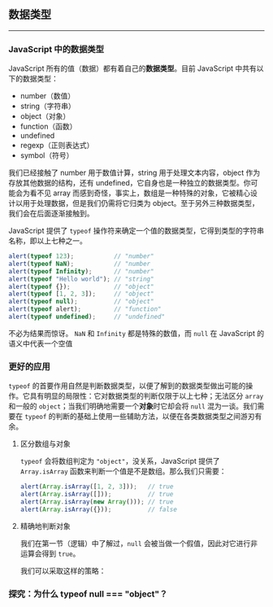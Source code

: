 ## 数据类型

---

### JavaScript 中的数据类型

JavaScript 所有的值（数据）都有着自己的**数据类型**。目前 JavaScript 中共有以下的数据类型：

- number（数值）
- string（字符串）
- object（对象）
- function（函数）
- undefined
- regexp（正则表达式）
- symbol（符号）

我们已经接触了 number 用于数值计算，string 用于处理文本内容，object 作为存放其他数据的结构，还有 undefined，它自身也是一种独立的数据类型。你可能会为看不见 array 而感到奇怪，事实上，数组是一种特殊的对象，它被精心设计以用于处理数据，但是我们仍需将它归类为 object。至于另外三种数据类型，我们会在后面逐渐接触到。

JavaScript 提供了 `typeof` 操作符来确定一个值的数据类型，它得到类型的字符串名称，即以上七种之一。

```javascript
alert(typeof 123);           // "number"
alert(typeof NaN);           // "number
alert(typeof Infinity);      // "number"
alert(typeof "Hello world"); // "string"
alert(typeof {});            // "object"
alert(typeof [1, 2, 3]);     // "object"
alert(typeof null);          // "object"
alert(typeof alert);         // "function"
alert(typeof undefined);     // "undefined"
```

不必为结果而惊讶。 `NaN` 和 `Infinity` 都是特殊的数值，而 `null` 在 JavaScript 的语义中代表一个空值





### 更好的应用

`typeof` 的首要作用自然是判断数据类型，以便了解到的数据类型做出可能的操作。它具有明显的局限性：它对数据类型的判断仅限于以上七种；无法区分 `array` 和一般的 `object`；当我们明确地需要一个**对象**时它却会将 `null` 混为一谈。我们需要在 `typeof` 的判断的基础上使用一些辅助方法，以便在各类数据类型之间游刃有余。

1. 区分数组与对象

   `typeof` 会将数组判定为 `"object"`，没关系，JavaScript 提供了 `Array.isArray` 函数来判断一个值是不是数组。那么我们只需要：

   ```javascript
   alert(Array.isArray([1, 2, 3]));   // true
   alert(Array.isArray([]));          // true
   alert(Array.isArray(new Array())); // true
   alert(Array.isArray({}));          // false
   ```

   

2. 精确地判断对象

   我们在第一节（逻辑）中了解过，`null` 会被当做一个假值，因此对它进行非运算会得到 `true`。

   我们可以采取这样的策略：





### 探究：为什么 typeof null === "object"？



